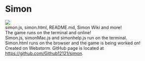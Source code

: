 # Simon
![](https://upload.wikimedia.org/wikipedia/commons/thumb/6/6a/JavaScript-logo.png/480px-JavaScript-logo.png)</br>
simon.js, simon.html, README.md, Simon Wiki and more!</br>
The game runs on the terminal and online!</br>
Simon.js, simonMac.js and simonhelp.js run on the terminal.</br>
Simon.html runs on the browser and the game is being worked on!</br>
Created on Webstorm. GitHub page is located at https://github.com/Github12121/simon.
